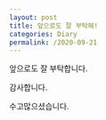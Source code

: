 ```yaml
---
layout: post
title: 앞으로도 잘 부탁해!
categories: Diary
permalink: /2020-09-21
---
```


앞으로도 잘 부탁합니다.

감사합니다.

수고많으셨습니다.